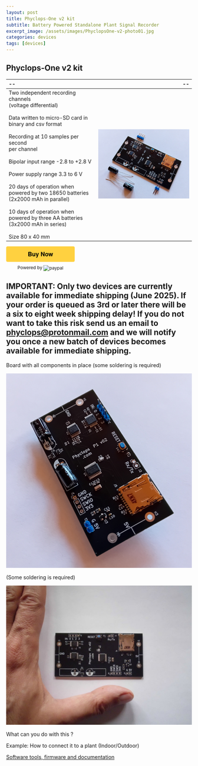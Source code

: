```yaml
---
layout: post
title: Phyclops-One v2 kit
subtitle: Battery Powered Standalone Plant Signal Recorder
excerpt_image: /assets/images/PhyclopsOne-v2-photo01.jpg
categories: devices
tags: [devices]
---
```


## Phyclops-One v2 kit

|--|--|
| :---- | --------------: | 
| Two independent recording channels<br>(voltage differential) <br><br> Data written to micro-SD card in binary and csv format <br><br> Recording at 10 samples per second<br>per channel  <br><br> Bipolar input range -2.8 to +2.8 V <br><br> Power supply range 3.3 to 6 V <br><br>  20 days of operation when powered by two 18650 batteries (2x2000 mAh in parallel)  <br><br> 10 days of operation when powered by three AA batteries (3x2000 mAh in series) <br><br> Size 80 x 40 mm  |  ![Battery Powered Standalone Plant Signal Recorder][PHOTO1]    |

<style>.pp-8EN8VRMUQQPNC{text-align:center;border:none;border-radius:0.25rem;min-width:11.625rem;padding:0 2rem;height:2.625rem;font-weight:bold;background-color:#FFD140;color:#000000;font-family:"Helvetica Neue",Arial,sans-serif;font-size:1rem;line-height:1.25rem;cursor:pointer;}</style>
<form action="https://www.paypal.com/ncp/payment/8EN8VRMUQQPNC" method="post" target="_blank" style="display:inline-grid;justify-items:center;align-content:start;gap:0.5rem;">
  <input class="pp-8EN8VRMUQQPNC" type="submit" value="Buy Now" />
  <section style="font-size: 0.75rem;"> Powered by <img src="https://www.paypalobjects.com/paypal-ui/logos/svg/paypal-wordmark-color.svg" alt="paypal" style="height:0.875rem;vertical-align:middle;"/></section>
</form>


IMPORTANT: Only two devices are currently available for immediate shipping (June 2025). If your order is queued as 3rd or later there will be a six to eight week shipping delay! If you do not want to take this risk send us an email to phyclops@protonmail.com and we will notify you once a new batch of devices becomes available for immediate shipping. 
-------------------


Board with all components in place (some soldering is required)

![Assembled board with capacitors and pin headers][PHOTO2]

(Some soldering is required)

![Unassembled board with hand for size comparison][PHOTO3]

What can you do with this ?

Example: How to connect it to a plant (Indoor/Outdoor)

[Software tools, firmware and documentation](https://github.com/phyclopsphyclops/PhyclopsOnev2-downloads)

[PHOTO1]: /assets/images/PhyclopsOne-v2-kit-photo11.jpg
[PHOTO2]: /assets/images/PhyclopsOne-v2-kit-photo14.jpg
[PHOTO3]: /assets/images/PhyclopsOne-v2-photo02.jpg
